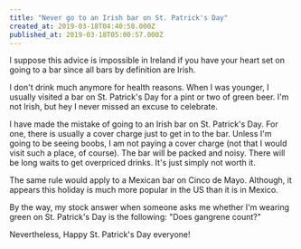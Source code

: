 ```yaml
---
title: "Never go to an Irish bar on St. Patrick's Day"
created_at: 2019-03-18T04:40:58.000Z
published_at: 2019-03-18T05:00:57.000Z
---
```

I suppose this advice is impossible in Ireland if you have your heart set on going to a bar since all bars by definition are Irish.

I don't drink much anymore for health reasons. When I was younger, I usually visited a bar on St. Patrick's Day for a pint or two of green beer. I'm not Irish, but hey I never missed an excuse to celebrate.

I have made the mistake of going to an Irish bar on St. Patrick's Day. For one, there is usually a cover charge just to get in to the bar. Unless I'm going to be seeing boobs, I am not paying a cover charge (not that I would visit such a place, of course). The bar will be packed and noisy. There will be long waits to get overpriced drinks. It's just simply not worth it. 

The same rule would apply to a Mexican bar on Cinco de Mayo. Although, it appears this holiday is much more popular in the US than it is in Mexico.

By the way, my stock answer when someone asks me whether I'm wearing green on St. Patrick's Day is the following: "Does gangrene count?"

Nevertheless, Happy St. Patrick's Day everyone!
